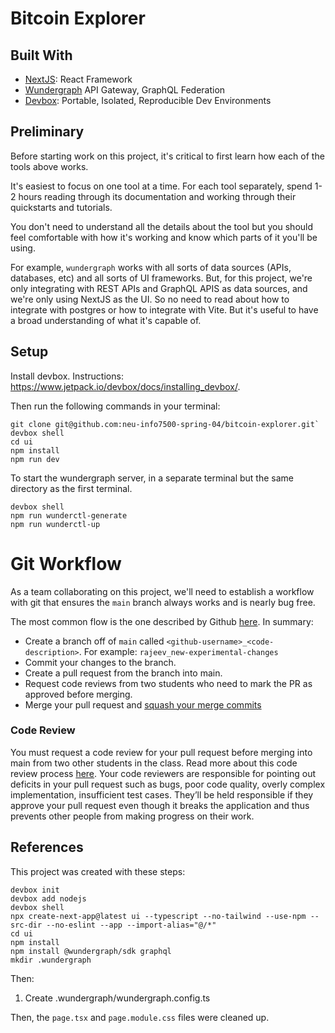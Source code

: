 # Bitcoin Explorer


## Built With

* [NextJS](https://nextjs.org/): React Framework
* [Wundergraph](https://wundergraph.com/) API Gateway, GraphQL Federation
* [Devbox](https://www.jetpack.io/devbox): Portable, Isolated, Reproducible Dev Environments


## Preliminary

Before starting work on this project, it's critical to first learn how each of the tools above works.

It's easiest to focus on one tool at a time. For each tool separately, spend 1-2 hours reading through its 
documentation and working through their quickstarts and tutorials. 

You don't need to understand all
the details about the tool but you should feel comfortable with how it's working and know which parts of it 
you'll be using. 

For example, `wundergraph` works with all sorts of data sources (APIs, databases, etc) and 
all sorts of UI frameworks. But, for this project, we're only integrating with REST APIs and GraphQL APIS 
as data sources, and we're only using NextJS as the UI. So no need to read about how to integrate with postgres 
or how to integrate with Vite. But it's useful to have a broad understanding of what it's capable of.


## Setup

Install devbox. Instructions: https://www.jetpack.io/devbox/docs/installing_devbox/.

Then run the following commands in your terminal:
```
git clone git@github.com:neu-info7500-spring-04/bitcoin-explorer.git`
devbox shell
cd ui
npm install
npm run dev
```

To start the wundergraph server, in a separate terminal but the same directory as the first terminal.
```
devbox shell
npm run wunderctl-generate
npm run wunderctl-up
```

# Git Workflow

As a team collaborating on this project, we'll need to establish a workflow with git that ensures the `main` branch always works and is nearly bug free.

The most common flow is the one described by Github [here](https://docs.github.com/en/get-started/using-github/github-flow).
In summary:
* Create a branch off of `main` called `<github-username>_<code-description>`. For example: `rajeev_new-experimental-changes`
* Commit your changes to the branch.
* Create a pull request from the branch into main.
* Request code reviews from two students who need to mark the PR as approved before merging.
* Merge your pull request and [squash your merge commits](https://docs.github.com/en/repositories/configuring-branches-and-merges-in-your-repository/configuring-pull-request-merges/about-merge-methods-on-github)

### Code Review
You must request a code review for your pull request before merging into main from two other students in the class.
Read more about this code review process [here](https://github.com/features/code-review).
Your code reviewers are responsible for pointing out deficits in your pull request such as bugs, poor code quality, overly complex implementation, insufficient test cases. They’ll be held responsible if they approve your pull request even though it breaks the application and thus prevents other people from making progress on their work.

## References

This project was created with these steps:
```
devbox init
devbox add nodejs
devbox shell
npx create-next-app@latest ui --typescript --no-tailwind --use-npm --src-dir --no-eslint --app --import-alias="@/*"
cd ui
npm install
npm install @wundergraph/sdk graphql 
mkdir .wundergraph
```

Then:
1. Create .wundergraph/wundergraph.config.ts

Then, the `page.tsx` and `page.module.css` files were cleaned up.